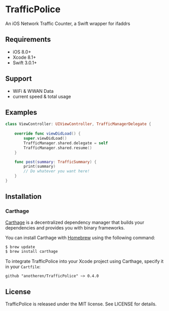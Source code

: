 # TrafficPolice
An iOS Network Traffic Counter, a Swift wrapper for ifaddrs

## Requirements

* iOS 8.0+
* Xcode 8.1+
* Swift 3.0.1+

## Support

* WiFi & WWAN Data
* current speed & total usage

## Examples

```swift
class ViewController: UIViewController, TrafficManagerDelegate {
    
    override func viewDidLoad() {
        super.viewDidLoad()
        TrafficManager.shared.delegate = self
        TrafficManager.shared.resume()
    }

    func post(summary: TrafficSummary) {
        print(summary)
        // Do whatever you want here!
    }
}
```

## Installation

### Carthage

[Carthage](https://github.com/Carthage/Carthage) is a decentralized dependency manager that builds your dependencies and provides you with binary frameworks.

You can install Carthage with [Homebrew](http://brew.sh/) using the following command:

```bash
$ brew update
$ brew install carthage
```

To integrate TrafficPolice into your Xcode project using Carthage, specify it in your `Cartfile`:

```ogdl
github "anotheren/TrafficPolice" ~> 0.4.0
```

## License

TrafficPolice is released under the MIT license. See LICENSE for details.
